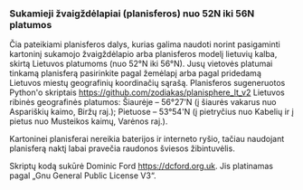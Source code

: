 ### Sukamieji žvaigždėlapiai (planisferos) nuo 52N iki 56N platumos
Čia pateikiami planisferos dalys, kurias galima naudoti norint pasigaminti kartoninį sukamojo žvaigždėlapio arba planisferos modelį lietuvių kalba, skirtą Lietuvos platumoms (nuo 52°N iki 56°N). Jusų vietovės platumai tinkamą planisferą pasirinkite pagal žemėlapį arba pagal pridedamą Lietuvos miestų geografinių koordinačių sąrašą.
Planisferos sugeneruotos Python'o skriptais <https://github.com/zodiakas/planisphere_lt_v2>
Lietuvos ribinės geografinės platumos: Šiaurėje – 56°27'N (į šiaurės vakarus nuo Aspariškių kaimo, Biržų raj.); Pietuose – 53°54'N (į pietryčius nuo Kabelių ir į pietus nuo Musteikos kaimų, Varėnos raj.). 

Kartoninei planisferai nereikia baterijos ir interneto ryšio, tačiau naudojant planisferą naktį labai pravečia raudonos šviesos žibintuvėlis.

Skriptų kodą sukūrė Dominic Ford https://dcford.org.uk. Jis platinamas pagal „Gnu General Public License V3“.
